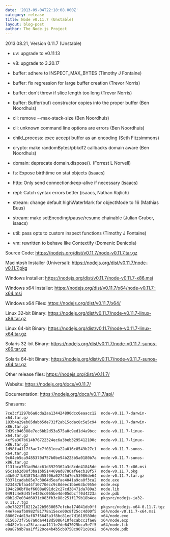 ```yaml
---
date: '2013-09-04T22:18:08.000Z'
category: release
title: Node v0.11.7 (Unstable)
layout: blog-post
author: The Node.js Project
---
```


2013.08.21, Version 0.11.7 (Unstable)

- uv: upgrade to v0.11.13

- v8: upgrade to 3.20.17

- buffer: adhere to INSPECT_MAX_BYTES (Timothy J Fontaine)

- buffer: fix regression for large buffer creation (Trevor Norris)

- buffer: don't throw if slice length too long (Trevor Norris)

- buffer: Buffer(buf) constructor copies into the proper buffer (Ben Noordhuis)

- cli: remove --max-stack-size (Ben Noordhuis)

- cli: unknown command line options are errors (Ben Noordhuis)

- child_process: exec accept buffer as an encoding (Seth Fitzsimmons)

- crypto: make randomBytes/pbkdf2 callbacks domain aware (Ben Noordhuis)

- domain: deprecate domain.dispose(). (Forrest L Norvell)

- fs: Expose birthtime on stat objects (isaacs)

- http: Only send connection:keep-alive if necessary (isaacs)

- repl: Catch syntax errors better (isaacs, Nathan Rajlich)

- stream: change default highWaterMark for objectMode to 16 (Mathias Buus)

- stream: make setEncoding/pause/resume chainable (Julian Gruber, isaacs)

- util: pass opts to custom inspect functions (Timothy J Fontaine)

- vm: rewritten to behave like Contextify (Domenic Denicola)

Source Code: https://nodejs.org/dist/v0.11.7/node-v0.11.7.tar.gz

Macintosh Installer (Universal): https://nodejs.org/dist/v0.11.7/node-v0.11.7.pkg

Windows Installer: https://nodejs.org/dist/v0.11.7/node-v0.11.7-x86.msi

Windows x64 Installer: https://nodejs.org/dist/v0.11.7/x64/node-v0.11.7-x64.msi

Windows x64 Files: https://nodejs.org/dist/v0.11.7/x64/

Linux 32-bit Binary: https://nodejs.org/dist/v0.11.7/node-v0.11.7-linux-x86.tar.gz

Linux 64-bit Binary: https://nodejs.org/dist/v0.11.7/node-v0.11.7-linux-x64.tar.gz

Solaris 32-bit Binary: https://nodejs.org/dist/v0.11.7/node-v0.11.7-sunos-x86.tar.gz

Solaris 64-bit Binary: https://nodejs.org/dist/v0.11.7/node-v0.11.7-sunos-x64.tar.gz

Other release files: https://nodejs.org/dist/v0.11.7/

Website: https://nodejs.org/docs/v0.11.7/

Documentation: https://nodejs.org/docs/v0.11.7/api/

Shasums:

```
7ce3cf1297b6a8cda2aa134424890dcc6eaacc12  node-v0.11.7-darwin-x64.tar.gz
183b4a29eb65dabb5de732f2ab15cdac8c5e5c94  node-v0.11.7-darwin-x86.tar.gz
7d39c046388e7ec6bb2d53a575a0c9ed1d4a9bcc  node-v0.11.7-linux-x64.tar.gz
4cf9a367b614b76722324ec6a3beb3295412100c  node-v0.11.7-linux-x86.tar.gz
1d98fa4117f3ac7c7f081eea22a016c8549b27c1  node-v0.11.7-sunos-x64.tar.gz
9c04eb5ca9485370d757b0be94b223b5a0180b7a  node-v0.11.7-sunos-x86.tar.gz
f131bca701ad9dac61d8929362a3c8cde41845de  node-v0.11.7-x86.msi
95c1ab2d08f3ba1bb514469ad8786af6ecb18f57  node-v0.11.7.pkg
a3b0d7fb818754ad55f06a02745d7ec53986de64  node-v0.11.7.tar.gz
33371cadab85e7c3864d5eafae4041a9ca0f3ca2  node.exe
823487bfaa44f10770ecc9c8deec1bbe63bc955e  node.exp
194c286bf8ef6608a891dc2c27cd38471da780a3  node.lib
0491c4e8d45fe420cc065be4de05dbcff0d4223a  node.pdb
d8b2d7e034d6031c083fb3c88c251f179b18b4ca  pkgsrc/nodejs-ia32-0.11.7.tgz
a9e7822718212a22b5630057efcba174041db9ff  pkgsrc/nodejs-x64-0.11.7.tgz
44e7eeafb0982f81778a15ece00c8f25cc4d00f5  x64/node-v0.11.7-x64.msi
88067c4d19af87f5645a3f8bc81ec7d1610580de  x64/node.exe
d150573f7567a0da4418d5086410fecabcc1fae8  x64/node.exp
e0482e1cca25faacaa1111e2de647025bca5e7f5  x64/node.lib
e9a87b9b7aa1ff220ce4b4b5cb0758c9071c8ce2  x64/node.pdb
```
